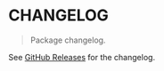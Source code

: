 # CHANGELOG

> Package changelog.

See [GitHub Releases](https://github.com/stdlib-js/utils-find/releases) for the changelog.